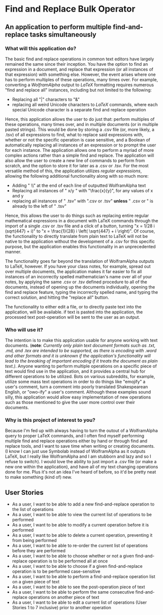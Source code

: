 # Find and Replace Bulk Operator

## An application to perform multiple find-and-replace tasks simultaneously

### What will this application do?

The basic find and replace operations in common text editors have largely remained the same since their inception. You have the option to find an expression in a document, and replace that expression (or all instances of that expression) with something else. However, the event arises where one has to perform multiples of these operations, many times over. For example, converting a *WolframAlpha* output to *LaTeX* formatting requires numerous "find and replace all" instances, including but not limited to the following:

- Replacing all "|" characters to "&"
- replacing all weird Unicode characters to *LaTeX* commands, where each special Unicode character is a separate find and replace operation

Hence, this application allows the user to do just that: perform multiples of these operations, many times over, and in multiple documents (or in multiple pasted strings). This would be done by storing a .csv file (or, more likely, a .tsv) of all expressions to find, what to replace said expressions with, whether or not the specific operation is case sensitive, and a Boolean of automatically replacing all instances of an expression or to prompt the user for each instance. The application allows one to perform a myriad of more complex actions rather than a simple find and replace. The application will also allow the user to create a new line of commands to perform from scratch, and the option to store it for later as a .csv or .tsv. For the most versatile method of this, the application utilizes *regular expressions*, allowing the following additional functionality along with so much more:

- Adding " \\\\" at the end of each line of outputted WolframAlpha text
- Replacing all instances of " x/y " with "\frac{x}{y}", for any values of x and y 
- replacing all instances of " .tsv" with ".csv or .tsv" **unless** " .csv or " is already to the left of " .tsv"

Hence, this allows the user to do things such as replacing entire regular mathematical expressions in a document with LaTeX commands through the import of a single .csv or .tsv file and a click of a button, turning "x = 1/28 i (sqrt(447) + i)" to "x = \frac{1}{28} i \left( \sqrt{447} + i \right)". Of course, the functionality to directly translate from plain text to LaTeX will not be native to the application without the development of a .csv for this specific purpose, but the application enables this functionality in an unprecedented manner. 

The functionality goes far beyond the translation of WolframAlpha outputs to LaTeX, however. If you have your class notes, for example, spread out over multiple documents, the application makes it far easier to fix all instances of an incorrectly spelled mathematician's name over all of your notes, by applying the same .csv or .tsv defined procedure to all of the documents, instead of opening up the documents individually, opening the find and replace feature, typing the incorrectly spelled name, and typing the correct solution, and hitting the "replace all" button. 

The functionality to either edit a file, or to directly paste text into the application, will be available. if text is pasted into the application, the processed text post-operation will be sent to the user as an output. 

### Who will use it?

The intention is to make this application usable for anyone working with text documents. (**note**: *Currently only plain text document formats such as .txt, .md, and .tex are intended to be supported, as there is encoding with .word and other formats and it is unknown if the application's functionality will lead to the breaking of important encoding if it treats the document as plain text.)*. Anyone wanting to perform multiple operations on a specific piece of text would find use in the application, and it provides a central hub for different operations to be utilized. Bots on various subreddits, for example, utilize some mass text operations in order to do things like "emojify" a user's comment, turn a comment into poorly translated Shakespearean English, or "owo-ify" a user's comment. Although these examples sound silly, this application would allow easy implementation of new operations such as those mentioned to give the user more control over their documents. 

### Why is this project of interest to you?

Because I'm fed up with always having to turn the outout of a WolframAlpha query to proper LaTeX commands, and I often find myself performing multiple find and replace operations either by hand or through find and replace tools, and I want to save time when writing or creating documents. (I know I can just use Symbolab instead of WolframAlpha as it outputs LaTeX, but I really like WolframAlpha and I am stubborn and lazy and so I refuse to switch). I would love the ability to just import a .csv file (or make a new one within the application), and have all of my text changing operations done for me. Plus it's not an idea I've heard of before, so it'd be pretty neat to make something (kind of) new. 

## User Stories

- As a user, I want to be able to add a new find-and-replace operation to the list of operations
- As a user, I want to be able to view the current list of operations to be performed
- As a user, I want to be able to modify a current operation before it is performed
- As a user, I want to be able to delete a current operation, preventing it from being performed
- As a user, I want to be able to re-order the current list of operations before they are performed
- As a user, I want to be able to choose whether or not a given find-and-replace operation is to be performed all at once
- As a user, I want to be able to choose if a given find-and-replace operation is to be performed case-sensitive
- As a user, I want to be able to perform a find-and-replace operation list on a given piece of text
- As a user, I want to be able to see the post-operation piece of text
- As a user, I want to be able to perform the same consecutive find-and-replace operations on another piece of text
- As a user, I want to be able to edit a current list of operations (User Stories 1 to 7 inclusive) prior to another operation
